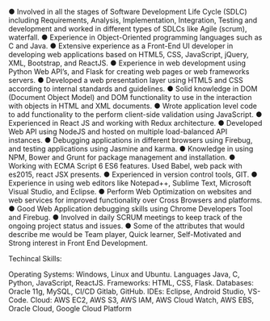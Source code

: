 ●	Involved in all the stages of Software Development Life Cycle (SDLC) including Requirements, Analysis, Implementation, Integration, Testing and development and worked in different types of SDLCs like Agile (scrum), waterfall.
●	Experience in Object-Oriented programming languages such as C and Java.
●	Extensive experience as a Front-End UI developer in developing web applications based on HTML5, CSS, JavaScript, jQuery, XML, Bootstrap, and ReactJS.
●	Experience in web development using Python Web API’s, and Flask for creating web pages or web frameworks servers.
●	Developed a web presentation layer using HTML5 and CSS according to internal standards and guidelines.
●	Solid knowledge in DOM (Document Object Model) and DOM functionality to use in the interaction with objects in HTML and XML documents.
●	Wrote application level code to add functionality to the perform client-side validation using JavaScript.
●	Experienced in React JS and working with Redux architecture.
●	Developed Web API using NodeJS and hosted on multiple load-balanced API instances.
●	Debugging applications in different browsers using Firebug, and testing applications using Jasmine and karma.
●	Knowledge in using NPM, Bower and Grunt for package management and installation.
●	Working with ECMA Script 6 ES6 features. Used Babel, web pack with es2015, react JSX presents. 
●	Experienced in version control tools, GIT.
●	Experience in using web editors like Notepad++, Sublime Text, Microsoft Visual Studio, and Eclipse.
●	Perform Web Optimization on websites and web services for improved functionality over Cross Browsers and platforms.
●	Good Web Application debugging skills using Chrome Developers Tool and Firebug.
●	Involved in daily SCRUM meetings to keep track of the ongoing project status and issues.
●	Some of the attributes that would describe me would be Team player, Quick learner, Self-Motivated and Strong interest in Front End Development.

Techincal Skills: 

Operating Systems:	Windows, Linux and Ubuntu. 
Languages 	Java, C, Python, JavaScript, ReactJS.
Frameworks:	HTML, CSS, Flask. 
Databases:	Oracle 11g, MySQL,
CI/CD 	Gitlab, GitHub.
IDEs:	Eclipse, Android Studio, VS-Code.
Cloud:	AWS EC2, AWS S3, AWS IAM, AWS Cloud Watch, AWS EBS, Oracle Cloud, Google Cloud Platform
